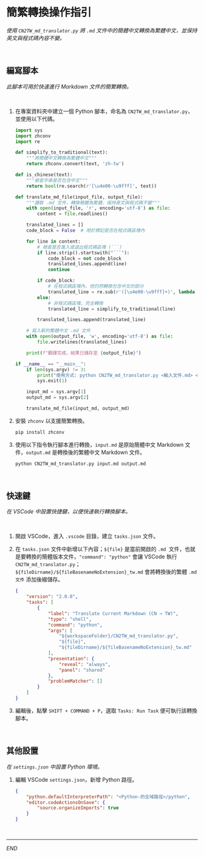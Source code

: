 # 簡繁轉換操作指引

_使用 `CN2TW_md_translator.py` 將 `.md` 文件中的簡體中文轉換為繁體中文，並保持英文與程式碼內容不變。_

<br>

## 編寫腳本

_此腳本可用於快速進行 Markdown 文件的簡繁轉換。_

<br>

1. 在專案資料夾中建立一個 Python 腳本，命名為 `CN2TW_md_translator.py`，並使用以下代碼。

    ```python
    import sys
    import zhconv
    import re

    def simplify_to_traditional(text):
        """將簡體中文轉換為繁體中文"""
        return zhconv.convert(text, 'zh-tw')

    def is_chinese(text):
        """檢查字串是否包含中文"""
        return bool(re.search(r'[\u4e00-\u9fff]', text))

    def translate_md_file(input_file, output_file):
        """讀取 .md 文件，轉換簡體為繁體，保持英文與程式碼不變"""
        with open(input_file, 'r', encoding='utf-8') as file:
            content = file.readlines()

        translated_lines = []
        code_block = False  # 用於標記是否在程式碼區塊內

        for line in content:
            # 檢查是否進入或退出程式碼區塊 (```)
            if line.strip().startswith("```"):
                code_block = not code_block
                translated_lines.append(line)
                continue

            if code_block:
                # 在程式碼區塊內，但仍然轉換包含中文的部分
                translated_line = re.sub(r'([\u4e00-\u9fff]+)', lambda m: simplify_to_traditional(m.group(0)), line)
            else:
                # 非程式碼區塊，完全轉換
                translated_line = simplify_to_traditional(line)

            translated_lines.append(translated_line)

        # 寫入新的繁體中文 .md 文件
        with open(output_file, 'w', encoding='utf-8') as file:
            file.writelines(translated_lines)

        print(f"翻譯完成，結果已儲存至 {output_file}")

    if __name__ == "__main__":
        if len(sys.argv) != 3:
            print("使用方式: python CN2TW_md_translator.py <輸入文件.md> <輸出文件.md>")
            sys.exit(1)

        input_md = sys.argv[1]
        output_md = sys.argv[2]

        translate_md_file(input_md, output_md)
    ```

2. 安裝 `zhconv` 以支援簡繁轉換。

    ```bash
    pip install zhconv
    ```

3. 使用以下指令執行腳本進行轉換，`input.md` 是原始簡體中文 Markdown 文件，`output.md` 是轉換後的繁體中文 Markdown 文件。

    ```bash
    python CN2TW_md_translator.py input.md output.md
    ```


<br>

## 快速鍵

_在 VSCode 中設置快捷鍵，以便快速執行轉換腳本。_

<br>

1. 開啟 VSCode，進入 `.vscode` 目錄，建立 `tasks.json` 文件。

2. 在 `tasks.json` 文件中新增以下內容；`${file}` 是當前開啟的 `.md `文件，也就是要轉換的簡體版本文件，`"command": "python"` 會讓 VSCode 執行 `CN2TW_md_translator.py`；`${fileDirname}/${fileBasenameNoExtension}_tw.md` 會將轉換後的繁體 `.md 文件` 添加後綴儲存。

    ```json
    {
        "version": "2.0.0",
        "tasks": [
            {
                "label": "Translate Current Markdown (CN → TW)",
                "type": "shell",
                "command": "python",
                "args": [
                    "${workspaceFolder}/CN2TW_md_translator.py",
                    "${file}",
                    "${fileDirname}/${fileBasenameNoExtension}_tw.md"
                ],
                "presentation": {
                    "reveal": "always",
                    "panel": "shared"
                },
                "problemMatcher": []
            }
        ]
    }
    ```

3. 編輯後，點擊 `SHIFT + COMMAND + P`，選取 `Tasks: Run Task` 便可執行該轉換腳本。

<br>

## 其他設置

_在 `settings.json` 中設置 Python 環境。_

1. 編輯 VSCode `settings.json`，新增 Python 路徑。

    ```json
    {
        "python.defaultInterpreterPath": "<Python-的全域路徑>/python",
        "editor.codeActionsOnSave": {
            "source.organizeImports": true
        }
    }
    ```

<br>

___

_END_

